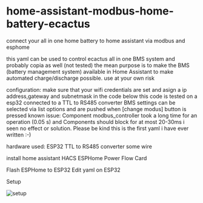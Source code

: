 # home-assistant-modbus-home-battery-ecactus
connect your all in one home battery to home assistant via modbus and esphome

this yaml can be used to control ecactus all in one BMS system and probably copia as well (not tested)
the mean purpose is to make the BMS (battery management system) available in Home Assistant to make automated charge/discharge possible. 
use at your own risk
 
configuration: make sure that your wifi credentials are set and asign a ip address,gateway and subnetmask in the code below
this code is tested on a esp32 connected to a TTL to RS485 converter 
BMS settings can be selected via list options and are pushed when [change modus] button is pressed
known issue:  Component modbus_controller took a long time for an operation (0.05 s) and Components should block for at most 20-30ms i seen no effect or solution.
Please be kind this is the first yaml i have ever written :-)

hardware used:
   ESP32
   TTL to RS485 converter
   some wire

install home assistant
 HACS
 ESPHome
 Power Flow Card

Flash ESPHome to ESP32
Edit yaml on ESP32
 
 Setup
 
 ![setup](https://github.com/driesk81/home-assistant-modbus-home-battery-ecactus/assets/55897352/e2315b8a-ed8a-4822-b793-5e4281028a97)
